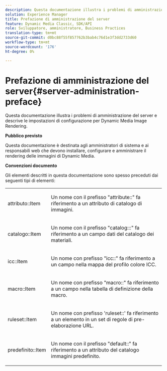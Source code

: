 ```yaml
---
description: Questa documentazione illustra i problemi di amministrazione del server e descrive le impostazioni di configurazione per Dynamic Media Image Rendering.
solution: Experience Manager
title: Prefazione di amministrazione del server
feature: Dynamic Media Classic, SDK/API
role: Sviluppatore, amministratore, Business Practices
translation-type: tm+mt
source-git-commit: d0bc88f55f857762b3bab4c76d1e3f3dd2733d60
workflow-type: tm+mt
source-wordcount: '176'
ht-degree: 0%

---
```



# Prefazione di amministrazione del server{#server-administration-preface}

Questa documentazione illustra i problemi di amministrazione del server e descrive le impostazioni di configurazione per Dynamic Media Image Rendering.

**Pubblico previsto**

Questa documentazione è destinata agli amministratori di sistema e ai responsabili web che devono installare, configurare e amministrare il rendering delle immagini di Dynamic Media.

**Convenzioni documento**

Gli elementi descritti in questa documentazione sono spesso preceduti dai seguenti tipi di elementi:

<table id="simpletable_E96BA470B3CE4266A9E6ED0440A56C40"> 
 <tr class="strow"> 
  <td class="stentry"> <p>attributo::Item </p></td> 
  <td class="stentry"> <p>Un nome con il prefisso "attribute::" fa riferimento a un attributo di catalogo di immagini. </p></td> 
 </tr> 
 <tr class="strow"> 
  <td class="stentry"> <p>catalogo::Item </p></td> 
  <td class="stentry"> <p>Un nome con il prefisso "catalog:::" fa riferimento a un campo dati del catalogo dei materiali. </p></td> 
 </tr> 
 <tr class="strow"> 
  <td class="stentry"> <p>icc::Item </p></td> 
  <td class="stentry"> <p>Un nome con prefisso "icc::" fa riferimento a un campo nella mappa del profilo colore ICC. </p></td> 
 </tr> 
 <tr class="strow"> 
  <td class="stentry"> <p>macro::Item </p></td> 
  <td class="stentry"> <p>Un nome con prefisso "macro::" fa riferimento a un campo nella tabella di definizione della macro. </p></td> 
 </tr> 
 <tr class="strow"> 
  <td class="stentry"> <p>ruleset::Item </p></td> 
  <td class="stentry"> <p>Un nome con prefisso 'ruleset::' fa riferimento a un elemento in un set di regole di pre-elaborazione URL. </p></td> 
 </tr> 
 <tr class="strow"> 
  <td class="stentry"> <p>predefinito::Item </p></td> 
  <td class="stentry"> <p>Un nome con il prefisso "default::" fa riferimento a un attributo del catalogo immagini predefinito. </p></td> 
 </tr> 
</table>

